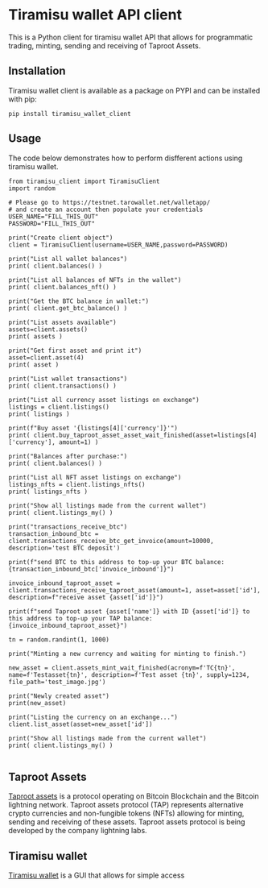 # Tiramisu wallet API client

This is a Python client for tiramisu wallet API that allows for programmatic trading, minting, sending and receiving of Taproot Assets.

## Installation

Tiramisu wallet client is available as a package on PYPI and can be installed with pip:
```
pip install tiramisu_wallet_client
```

## Usage

The code below demonstrates how to perform disfferent actions using tiramisu wallet.

```
from tiramisu_client import TiramisuClient
import random

# Please go to https://testnet.tarowallet.net/walletapp/ 
# and create an account then populate your credentials 
USER_NAME="FILL_THIS_OUT"
PASSWORD="FILL_THIS_OUT"

print("Create client object")
client = TiramisuClient(username=USER_NAME,password=PASSWORD)

print("List all wallet balances")
print( client.balances() )

print("List all balances of NFTs in the wallet")
print( client.balances_nft() )

print("Get the BTC balance in wallet:")
print( client.get_btc_balance() )

print("List assets available")
assets=client.assets()
print( assets )

print("Get first asset and print it")
asset=client.asset(4)
print( asset )

print("List wallet transactions")
print( client.transactions() )

print("List all currency asset listings on exchange")
listings = client.listings()
print( listings )

print(f"Buy asset '{listings[4]['currency']}'")
print( client.buy_taproot_asset_asset_wait_finished(asset=listings[4]['currency'], amount=1) )

print("Balances after purchase:")
print( client.balances() )

print("List all NFT asset listings on exchange")
listings_nfts = client.listings_nfts()
print( listings_nfts )

print("Show all listings made from the current wallet")
print( client.listings_my() )

print("transactions_receive_btc")
transaction_inbound_btc = client.transactions_receive_btc_get_invoice(amount=10000, description='test BTC deposit')

print(f"send BTC to this address to top-up your BTC balance: {transaction_inbound_btc['invoice_inbound']}")

invoice_inbound_taproot_asset = client.transactions_receive_taproot_asset(amount=1, asset=asset['id'], description=f"receive asset {asset['id']}")

print(f"send Taproot asset {asset['name']} with ID {asset['id']} to this address to top-up your TAP balance: {invoice_inbound_taproot_asset}")

tn = random.randint(1, 1000)

print("Minting a new currency and waiting for minting to finish.")

new_asset = client.assets_mint_wait_finished(acronym=f'TC{tn}', name=f'Testasset{tn}', description=f'Test asset {tn}', supply=1234, file_path='test_image.jpg')

print("Newly created asset")
print(new_asset)

print("Listing the currency on an exchange...")
client.list_asset(asset=new_asset['id'])

print("Show all listings made from the current wallet")
print( client.listings_my() )


```

## Taproot Assets 

[Taproot assets](https://docs.lightning.engineering/the-lightning-network/taproot-assets) is a protocol operating on Bitcoin Blockchain and the Bitcoin lightning network. Taproot assets protocol (TAP) represents alternative crypto currencies and non-fungible tokens (NFTs) allowing for minting, sending and receiving of these assets. Taproot assets protocol is being developed by the company lightning labs.

## Tiramisu wallet

[Tiramisu wallet](https://testnet.tarowallet.net/walletapp/) is a GUI that allows for simple access 